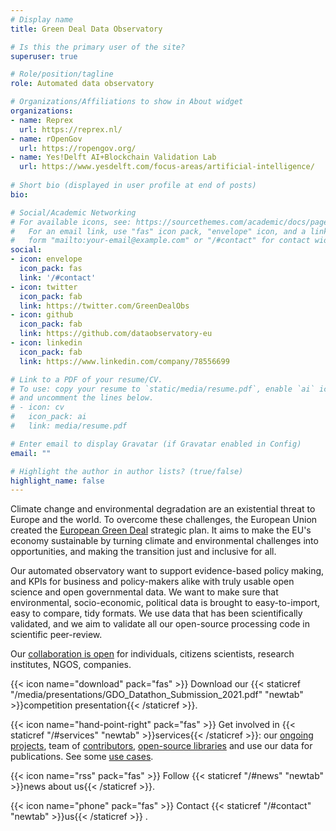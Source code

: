 ```yaml
---
# Display name
title: Green Deal Data Observatory

# Is this the primary user of the site?
superuser: true

# Role/position/tagline
role: Automated data observatory

# Organizations/Affiliations to show in About widget
organizations:
- name: Reprex
  url: https://reprex.nl/
- name: rOpenGov
  url: https://ropengov.org/
- name: Yes!Delft AI+Blockchain Validation Lab
  url: https://www.yesdelft.com/focus-areas/artificial-intelligence/
  
# Short bio (displayed in user profile at end of posts)
bio: 

# Social/Academic Networking
# For available icons, see: https://sourcethemes.com/academic/docs/page-builder/#icons
#   For an email link, use "fas" icon pack, "envelope" icon, and a link in the
#   form "mailto:your-email@example.com" or "/#contact" for contact widget.
social:
- icon: envelope
  icon_pack: fas
  link: '/#contact'
- icon: twitter
  icon_pack: fab
  link: https://twitter.com/GreenDealObs
- icon: github
  icon_pack: fab
  link: https://github.com/dataobservatory-eu
- icon: linkedin
  icon_pack: fab
  link: https://www.linkedin.com/company/78556699

# Link to a PDF of your resume/CV.
# To use: copy your resume to `static/media/resume.pdf`, enable `ai` icons in `params.toml`, 
# and uncomment the lines below.
# - icon: cv
#   icon_pack: ai
#   link: media/resume.pdf

# Enter email to display Gravatar (if Gravatar enabled in Config)
email: ""

# Highlight the author in author lists? (true/false)
highlight_name: false
---
```


Climate change and environmental degradation are an existential threat to Europe and the world. To overcome these challenges, the European Union created the [European Green Deal](https://ec.europa.eu/info/strategy/priorities-2019-2024/european-green-deal_en) strategic plan. It aims to make the EU's economy sustainable by turning climate and environmental challenges into opportunities, and making the transition just and inclusive for all.

Our automated observatory want to support evidence-based policy making, and KPIs for business and policy-makers alike with truly usable open science and open governmental data. We want to make sure that environmental, socio-economic, political data is brought to easy-to-import, easy to compare, tidy formats.  We use data that has been scientifically validated, and we aim to validate all our open-source processing code in scientific peer-review. 

Our [collaboration is open](/#contributors) for individuals, citizens scientists, research institutes, NGOS, companies.

{{< icon name="download" pack="fas" >}} Download our {{< staticref "/media/presentations/GDO_Datathon_Submission_2021.pdf" "newtab" >}}competition presentation{{< /staticref >}}.

{{< icon name="hand-point-right" pack="fas" >}} Get involved in {{< staticref  "/#services" "newtab"  >}}services{{< /staticref >}}: our [ongoing projects](/#projects), team of [contributors](/#contributors), [open-source libraries](/#software) and use our data for publications. See some [use cases](/#featured).

{{< icon name="rss" pack="fas" >}} Follow {{< staticref "/#news" "newtab" >}}news about us{{< /staticref >}}.

{{< icon name="phone" pack="fas" >}} Contact {{< staticref "/#contact" "newtab" >}}us{{< /staticref >}} .
